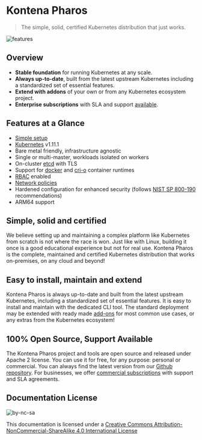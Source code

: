 # Kontena Pharos

> The simple, solid, certified Kubernetes distribution that just works.

![features](https://kontena.io/images/pharos-features.svg)

## Overview

- **Stable foundation** for running Kubernetes at any scale.
- **Always up-to-date**, built from the latest upstream Kubernetes including a standardized set of essential features.
- **Extend with addons** of your own or from any Kubernetes ecosystem project.
- **Enterprise subscriptions** with SLA and support [available](https://pharos.sh#pricing).



## Features at a Glance

- [Simple setup](usage/README.md)
- [Kubernetes](https://kubernetes.io/) v1.11.1
- Bare metal friendly, infrastructure agnostic
- Single or multi-master, workloads isolated on workers
- On-cluster [etcd](https://coreos.com/etcd/) with TLS
- Support for [docker](https://mobyproject.org/) and [cri-o](http://cri-o.io/) container runtimes
- [RBAC](https://kubernetes.io/docs/admin/authorization/rbac/) enabled
- [Network policies](https://kubernetes.io/docs/concepts/services-networking/network-policies/)
- Hardened configuration for enhanced security (follows [NIST SP 800-190](https://csrc.nist.gov/publications/detail/sp/800-190/final) recommendations)
- ARM64 support

## Simple, solid and certified

We believe setting up and maintaining a complex platform like Kubernetes from scratch is not where the race is won. Just like with Linux, building it once is a good educational experience but not for real use. Kontena Pharos is the complete, maintained and certified Kubernetes distribution that works on-premises, on any cloud and beyond!

## Easy to install, maintain and extend

Kontena Pharos is always up-to-date and built from the latest upstream Kubernetes, including a standardized set of essential features. It is easy to install and maintain with the dedicated CLI tool. The standard deployment may be extended with ready made [add-ons](addons/README.md) for most common use cases, or any extras from the Kubernetes ecosystem!

## 100% Open Source, Support Available

The Kontena Pharos project and tools are open source and released under Apache 2 license. You can use it for free, for any purpose: personal or commercial. You can always find the latest version from our [Github repository](https://github.com/kontena/pharos-cluster). For businesses, we offer [commercial subscriptions](https://pharos.sh/#pricing) with support and SLA agreements.

## Documentation License

![by-nc-sa](https://i.creativecommons.org/l/by-nc-sa/4.0/88x31.png)

This documentation is licensed under a [Creative Commons Attribution-NonCommercial-ShareAlike 4.0 International License](http://creativecommons.org/licenses/by-nc-sa/4.0/)
